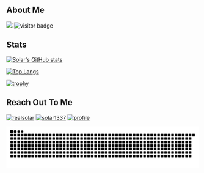 ## About Me ##
  
![](https://komarev.com/ghpvc/?username=caughtin4k&style=plastic&color=green) ![visitor badge](https://visitor-badge.glitch.me/badge?page_id=jwenjian.visitor-badge&left_color=grey&right_color=green) 
</p>

## Stats ##
[![Solar's GitHub stats](https://github-readme-stats.vercel.app/api?username=caughtin4k&show_icons=true&theme=vue-dark)](https://github.com/retributions/github-readme-stats) <br>

[![Top Langs](https://github-readme-stats.vercel.app/api/top-langs/?username=caughtin4k&langs_count=8&layout=compact&theme=vue-dark&show_icons=true)](https://github.com/retributions/github-readme-stats) <br>

[![trophy](https://github-profile-trophy.vercel.app/?username=caughtin4k&theme=onestar)](https://github.com/retributions-ma/github-profile-trophy) <br>

<h2 align="left">Reach Out To Me</h2>
<p align="left">
<a href="https://twitter.com/realsolar" target="blank"><img align="center" src="https://raw.githubusercontent.com/rahuldkjain/github-profile-readme-generator/master/src/images/icons/Social/twitter.svg" alt="realsolar" height="30" width="40" /></a>
<a href="https://www.youtube.com/c/solar1337" target="blank"><img align="center" src="https://raw.githubusercontent.com/rahuldkjain/github-profile-readme-generator/master/src/images/icons/Social/youtube.svg" alt="solar1337" height="30" width="40" /></a>
<a href="https://discord.com/user/799447765263319049" target="blank"><img align="center" src="https://raw.githubusercontent.com/rahuldkjain/github-profile-readme-generator/master/src/images/icons/Social/discord.svg" alt="profile" height="30" width="40" /></a>
</p>

<a href="https://github.com/retributions" target="_blank"><img src="https://github.com/rdimo/rdimo/blob/output/github-contribution-grid-snake.svg" alt="sneke"></a>






